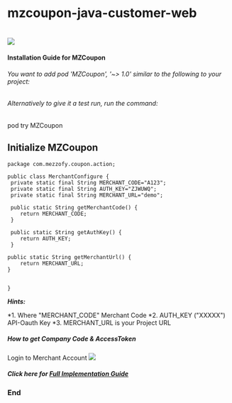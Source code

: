 # mzcoupon-java-customer-web

# 

![](http://www.mezzofy.com/images/logoz.png)


#### Installation Guide for MZCoupon
###### You want to add pod 'MZCoupon', '~> 1.0' similar to the following to your project:




###### Alternatively to give it a test run, run the command:

pod try MZCoupon
## Initialize MZCoupon
``` objc
package com.mezzofy.coupon.action;

public class MerchantConfigure {
 private static final String MERCHANT_CODE="A123";
 private static final String AUTH_KEY="ZJWUWQ";
 private static final String MERCHANT_URL="demo";

 public static String getMerchantCode() {
	return MERCHANT_CODE;
 }

 public static String getAuthKey() {
	return AUTH_KEY;
 }

public static String getMerchantUrl() {
	return MERCHANT_URL;
}

 
}

```
***Hints:*** 

*1. Where "MERCHANT_CODE" Merchant Code
*2. AUTH_KEY ("XXXXX") API-Oauth Key
*3. MERCHANT_URL is your Project URL


##### How to get Company Code & AccessToken
Login to Merchant Account 
![](https://s3-ap-southeast-1.amazonaws.com/mzcouponuat/email/merchant_profile.jpg)

##### Click here for [Full Implementation Guide](https://github.com/mezzofy/mzcoupon-java-customer-web)
### End
